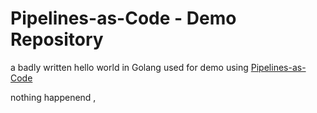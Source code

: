 # Pipelines-as-Code - Demo Repository

a badly written hello world in Golang used for demo using [Pipelines-as-Code](https://pipelinesascode.com)

nothing happenend ,
